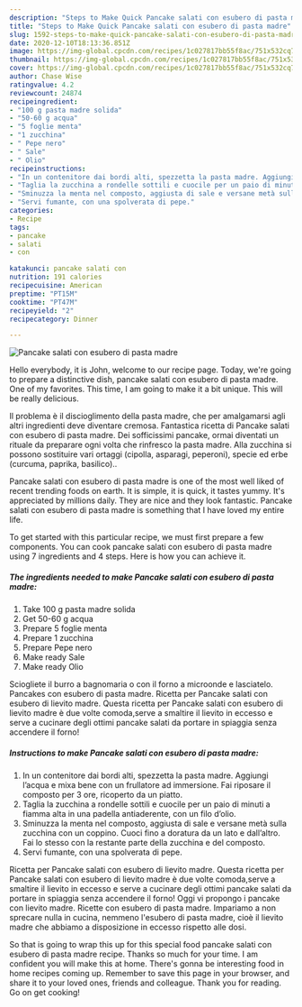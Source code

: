 ```yaml
---
description: "Steps to Make Quick Pancake salati con esubero di pasta madre"
title: "Steps to Make Quick Pancake salati con esubero di pasta madre"
slug: 1592-steps-to-make-quick-pancake-salati-con-esubero-di-pasta-madre
date: 2020-12-10T18:13:36.851Z
image: https://img-global.cpcdn.com/recipes/1c027817bb55f8ac/751x532cq70/pancake-salati-con-esubero-di-pasta-madre-recipe-main-photo.jpg
thumbnail: https://img-global.cpcdn.com/recipes/1c027817bb55f8ac/751x532cq70/pancake-salati-con-esubero-di-pasta-madre-recipe-main-photo.jpg
cover: https://img-global.cpcdn.com/recipes/1c027817bb55f8ac/751x532cq70/pancake-salati-con-esubero-di-pasta-madre-recipe-main-photo.jpg
author: Chase Wise
ratingvalue: 4.2
reviewcount: 24874
recipeingredient:
- "100 g pasta madre solida"
- "50-60 g acqua"
- "5 foglie menta"
- "1 zucchina"
- " Pepe nero"
- " Sale"
- " Olio"
recipeinstructions:
- "In un contenitore dai bordi alti, spezzetta la pasta madre. Aggiungi l’acqua e mixa bene con un frullatore ad immersione. Fai riposare il composto per 3 ore, ricoperto da un piatto."
- "Taglia la zucchina a rondelle sottili e cuocile per un paio di minuti a fiamma alta in una padella antiaderente, con un filo d’olio."
- "Sminuzza la menta nel composto, aggiusta di sale e versane metà sulla zucchina con un coppino. Cuoci fino a doratura da un lato e dall’altro. Fai lo stesso con la restante parte della zucchina e del composto."
- "Servi fumante, con una spolverata di pepe."
categories:
- Recipe
tags:
- pancake
- salati
- con

katakunci: pancake salati con 
nutrition: 191 calories
recipecuisine: American
preptime: "PT15M"
cooktime: "PT47M"
recipeyield: "2"
recipecategory: Dinner

---
```



![Pancake salati con esubero di pasta madre](https://img-global.cpcdn.com/recipes/1c027817bb55f8ac/751x532cq70/pancake-salati-con-esubero-di-pasta-madre-recipe-main-photo.jpg)

Hello everybody, it is John, welcome to our recipe page. Today, we're going to prepare a distinctive dish, pancake salati con esubero di pasta madre. One of my favorites. This time, I am going to make it a bit unique. This will be really delicious.

Il problema è il discioglimento della pasta madre, che per amalgamarsi agli altri ingredienti deve diventare cremosa. Fantastica ricetta di Pancake salati con esubero di pasta madre. Dei sofficissimi pancake, ormai diventati un rituale da preparare ogni volta che rinfresco la pasta madre. Alla zucchina si possono sostituire vari ortaggi (cipolla, asparagi, peperoni), specie ed erbe (curcuma, paprika, basilico)..

Pancake salati con esubero di pasta madre is one of the most well liked of recent trending foods on earth. It is simple, it is quick, it tastes yummy. It's appreciated by millions daily. They are nice and they look fantastic. Pancake salati con esubero di pasta madre is something that I have loved my entire life.


To get started with this particular recipe, we must first prepare a few components. You can cook pancake salati con esubero di pasta madre using 7 ingredients and 4 steps. Here is how you can achieve it.

<!--inarticleads1-->

##### The ingredients needed to make Pancake salati con esubero di pasta madre:

1. Take 100 g pasta madre solida
1. Get 50-60 g acqua
1. Prepare 5 foglie menta
1. Prepare 1 zucchina
1. Prepare  Pepe nero
1. Make ready  Sale
1. Make ready  Olio


Sciogliete il burro a bagnomaria o con il forno a microonde e lasciatelo. Pancakes con esubero di pasta madre. Ricetta per Pancake salati con esubero di lievito madre. Questa ricetta per Pancake salati con esubero di lievito madre è due volte comoda,serve a smaltire il lievito in eccesso e serve a cucinare degli ottimi pancake salati da portare in spiaggia senza accendere il forno! 

<!--inarticleads2-->

##### Instructions to make Pancake salati con esubero di pasta madre:

1. In un contenitore dai bordi alti, spezzetta la pasta madre. Aggiungi l’acqua e mixa bene con un frullatore ad immersione. Fai riposare il composto per 3 ore, ricoperto da un piatto.
1. Taglia la zucchina a rondelle sottili e cuocile per un paio di minuti a fiamma alta in una padella antiaderente, con un filo d’olio.
1. Sminuzza la menta nel composto, aggiusta di sale e versane metà sulla zucchina con un coppino. Cuoci fino a doratura da un lato e dall’altro. Fai lo stesso con la restante parte della zucchina e del composto.
1. Servi fumante, con una spolverata di pepe.


Ricetta per Pancake salati con esubero di lievito madre. Questa ricetta per Pancake salati con esubero di lievito madre è due volte comoda,serve a smaltire il lievito in eccesso e serve a cucinare degli ottimi pancake salati da portare in spiaggia senza accendere il forno! Oggi vi propongo i pancake con lievito madre. Ricette con esubero di pasta madre. Impariamo a non sprecare nulla in cucina, nemmeno l&#39;esubero di pasta madre, cioè il lievito madre che abbiamo a disposizione in eccesso rispetto alle dosi. 

So that is going to wrap this up for this special food pancake salati con esubero di pasta madre recipe. Thanks so much for your time. I am confident you will make this at home. There's gonna be interesting food in home recipes coming up. Remember to save this page in your browser, and share it to your loved ones, friends and colleague. Thank you for reading. Go on get cooking!
